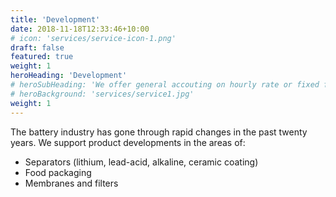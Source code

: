 ```yaml
---
title: 'Development'
date: 2018-11-18T12:33:46+10:00
# icon: 'services/service-icon-1.png'
draft: false
featured: true
weight: 1
heroHeading: 'Development'
# heroSubHeading: 'We offer general accouting on hourly rate or fixed fee'
# heroBackground: 'services/service1.jpg'
weight: 1
---
```


The battery industry has gone through rapid changes in the past twenty years. We support product developments in the areas of:

- Separators (lithium, lead-acid, alkaline, ceramic coating)
- Food packaging
- Membranes and filters
